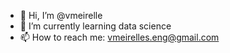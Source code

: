 - 👋 Hi, I’m @vmeirelle
- 🌱 I’m currently learning data science
- 📫 How to reach me: vmeirelles.eng@gmail.com

<!---
vmeirelle/vmeirelle is a ✨ special ✨ repository because its `README.md` (this file) appears on your GitHub profile.
You can click the Preview link to take a look at your changes.
--->

